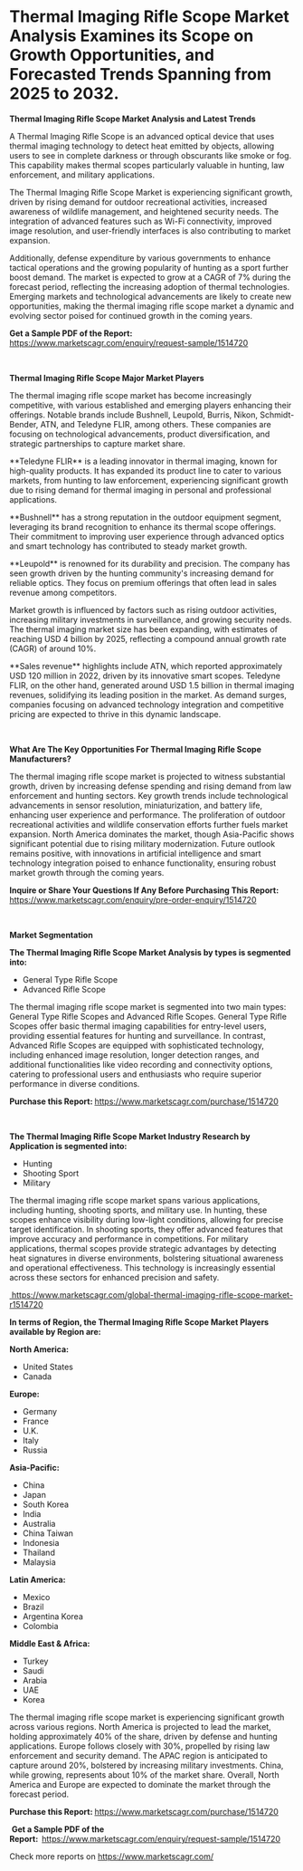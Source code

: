 <p><h1>Thermal Imaging Rifle Scope Market Analysis Examines its Scope on Growth Opportunities, and Forecasted Trends Spanning from 2025 to 2032.</h1></p><p><strong>Thermal Imaging Rifle Scope Market Analysis and Latest Trends</strong></p>
<p><p>A Thermal Imaging Rifle Scope is an advanced optical device that uses thermal imaging technology to detect heat emitted by objects, allowing users to see in complete darkness or through obscurants like smoke or fog. This capability makes thermal scopes particularly valuable in hunting, law enforcement, and military applications.</p><p>The Thermal Imaging Rifle Scope Market is experiencing significant growth, driven by rising demand for outdoor recreational activities, increased awareness of wildlife management, and heightened security needs. The integration of advanced features such as Wi-Fi connectivity, improved image resolution, and user-friendly interfaces is also contributing to market expansion. </p><p>Additionally, defense expenditure by various governments to enhance tactical operations and the growing popularity of hunting as a sport further boost demand. The market is expected to grow at a CAGR of 7% during the forecast period, reflecting the increasing adoption of thermal technologies. Emerging markets and technological advancements are likely to create new opportunities, making the thermal imaging rifle scope market a dynamic and evolving sector poised for continued growth in the coming years.</p></p>
<p><strong>Get a Sample PDF of the Report:&nbsp;</strong> <a href="https://www.marketscagr.com/enquiry/request-sample/1514720?utm_campaign=1999&utm_medium=2&utm_source=Github&utm_content=ia&utm_term=17012025&utm_id=thermal-imaging-rifle-scope">https://www.marketscagr.com/enquiry/request-sample/1514720</a></p>
<p>&nbsp;</p>
<p><strong>Thermal Imaging Rifle Scope Major Market Players</strong></p>
<p><p>The thermal imaging rifle scope market has become increasingly competitive, with various established and emerging players enhancing their offerings. Notable brands include Bushnell, Leupold, Burris, Nikon, Schmidt-Bender, ATN, and Teledyne FLIR, among others. These companies are focusing on technological advancements, product diversification, and strategic partnerships to capture market share.</p><p>**Teledyne FLIR** is a leading innovator in thermal imaging, known for high-quality products. It has expanded its product line to cater to various markets, from hunting to law enforcement, experiencing significant growth due to rising demand for thermal imaging in personal and professional applications.</p><p>**Bushnell** has a strong reputation in the outdoor equipment segment, leveraging its brand recognition to enhance its thermal scope offerings. Their commitment to improving user experience through advanced optics and smart technology has contributed to steady market growth.</p><p>**Leupold** is renowned for its durability and precision. The company has seen growth driven by the hunting community's increasing demand for reliable optics. They focus on premium offerings that often lead in sales revenue among competitors.</p><p>Market growth is influenced by factors such as rising outdoor activities, increasing military investments in surveillance, and growing security needs. The thermal imaging market size has been expanding, with estimates of reaching USD 4 billion by 2025, reflecting a compound annual growth rate (CAGR) of around 10%.</p><p>**Sales revenue** highlights include ATN, which reported approximately USD 120 million in 2022, driven by its innovative smart scopes. Teledyne FLIR, on the other hand, generated around USD 1.5 billion in thermal imaging revenues, solidifying its leading position in the market. As demand surges, companies focusing on advanced technology integration and competitive pricing are expected to thrive in this dynamic landscape.</p></p>
<p>&nbsp;</p>
<p><strong>What Are The Key Opportunities For Thermal Imaging Rifle Scope Manufacturers?</strong></p>
<p><p>The thermal imaging rifle scope market is projected to witness substantial growth, driven by increasing defense spending and rising demand from law enforcement and hunting sectors. Key growth trends include technological advancements in sensor resolution, miniaturization, and battery life, enhancing user experience and performance. The proliferation of outdoor recreational activities and wildlife conservation efforts further fuels market expansion. North America dominates the market, though Asia-Pacific shows significant potential due to rising military modernization. Future outlook remains positive, with innovations in artificial intelligence and smart technology integration poised to enhance functionality, ensuring robust market growth through the coming years.</p></p>
<p><strong>Inquire or Share Your Questions If Any Before Purchasing This Report:</strong> <a href="https://www.marketscagr.com/enquiry/pre-order-enquiry/1514720?utm_campaign=1999&utm_medium=2&utm_source=Github&utm_content=ia&utm_term=17012025&utm_id=thermal-imaging-rifle-scope">https://www.marketscagr.com/enquiry/pre-order-enquiry/1514720</a></p>
<p>&nbsp;</p>
<p><strong>Market Segmentation</strong></p>
<p><strong>The Thermal Imaging Rifle Scope Market Analysis by types is segmented into:</strong></p>
<p><ul><li>General Type Rifle Scope</li><li>Advanced Rifle Scope</li></ul></p>
<p><p>The thermal imaging rifle scope market is segmented into two main types: General Type Rifle Scopes and Advanced Rifle Scopes. General Type Rifle Scopes offer basic thermal imaging capabilities for entry-level users, providing essential features for hunting and surveillance. In contrast, Advanced Rifle Scopes are equipped with sophisticated technology, including enhanced image resolution, longer detection ranges, and additional functionalities like video recording and connectivity options, catering to professional users and enthusiasts who require superior performance in diverse conditions.</p></p>
<p><strong>Purchase this Report:&nbsp;</strong><a href="https://www.marketscagr.com/purchase/1514720?utm_campaign=1999&utm_medium=2&utm_source=Github&utm_content=ia&utm_term=17012025&utm_id=thermal-imaging-rifle-scope">https://www.marketscagr.com/purchase/1514720</a></p>
<p>&nbsp;</p>
<p><strong>The Thermal Imaging Rifle Scope Market Industry Research by Application is segmented into:</strong></p>
<p><ul><li>Hunting</li><li>Shooting Sport</li><li>Military</li></ul></p>
<p><p>The thermal imaging rifle scope market spans various applications, including hunting, shooting sports, and military use. In hunting, these scopes enhance visibility during low-light conditions, allowing for precise target identification. In shooting sports, they offer advanced features that improve accuracy and performance in competitions. For military applications, thermal scopes provide strategic advantages by detecting heat signatures in diverse environments, bolstering situational awareness and operational effectiveness. This technology is increasingly essential across these sectors for enhanced precision and safety.</p></p>
<p><a href="https://www.marketscagr.com/global-thermal-imaging-rifle-scope-market-r1514720?utm_campaign=1999&utm_medium=2&utm_source=Github&utm_content=ia&utm_term=17012025&utm_id=thermal-imaging-rifle-scope">&nbsp;https://www.marketscagr.com/global-thermal-imaging-rifle-scope-market-r1514720</a></p>
<p><strong>In terms of Region, the Thermal Imaging Rifle Scope Market Players available by Region are:</strong></p>
<p>
    <p> <strong> North America: </strong>
        <ul>
            <li>United States</li>
            <li>Canada</li>
        </ul>
        </p> 
    <p> <strong> Europe: </strong>
        <ul>
            <li>Germany</li>
            <li>France</li>
            <li>U.K.</li>
            <li>Italy</li>
            <li>Russia</li>
        </ul>
        </p> 
    <p> <strong> Asia-Pacific: </strong>
        <ul>
            <li>China</li>
            <li>Japan</li>
            <li>South Korea</li>
            <li>India</li>
            <li>Australia</li>
            <li>China Taiwan</li>
            <li>Indonesia</li>
            <li>Thailand</li>
            <li>Malaysia</li>
        </ul>
        </p> 
    <p> <strong> Latin America: </strong>
        <ul>
            <li>Mexico</li>
            <li>Brazil</li>
            <li>Argentina Korea</li>
            <li>Colombia</li>
        </ul>
        </p> 
    <p> <strong> Middle East & Africa: </strong>
        <ul>
            <li>Turkey</li>
            <li>Saudi</li>
            <li>Arabia</li>
            <li>UAE</li>
            <li>Korea</li>
        </ul>
    </p>
    </p>
<p><p>The thermal imaging rifle scope market is experiencing significant growth across various regions. North America is projected to lead the market, holding approximately 40% of the share, driven by defense and hunting applications. Europe follows closely with 30%, propelled by rising law enforcement and security demand. The APAC region is anticipated to capture around 20%, bolstered by increasing military investments. China, while growing, represents about 10% of the market share. Overall, North America and Europe are expected to dominate the market through the forecast period.</p></p>
<p><strong>Purchase this Report: </strong><a href="https://www.marketscagr.com/purchase/1514720?utm_campaign=1999&utm_medium=2&utm_source=Github&utm_content=ia&utm_term=17012025&utm_id=thermal-imaging-rifle-scope">https://www.marketscagr.com/purchase/1514720</a></p>
<p>&nbsp;<strong>Get a Sample PDF of the Report:&nbsp;&nbsp;</strong><a href="https://www.marketscagr.com/enquiry/request-sample/1514720?utm_campaign=1999&utm_medium=2&utm_source=Github&utm_content=ia&utm_term=17012025&utm_id=thermal-imaging-rifle-scope">https://www.marketscagr.com/enquiry/request-sample/1514720</a></p>
<p><strong></strong></p>
<p>Check more reports on <a href="https://www.marketscagr.com/?utm_campaign=1999&utm_medium=2&utm_source=Github&utm_content=ia&utm_term=17012025&utm_id=thermal-imaging-rifle-scope">https://www.marketscagr.com/</a></p>